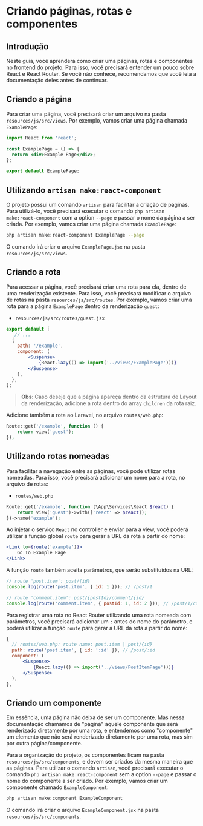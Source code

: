 # Criando páginas, rotas e componentes

## Introdução

Neste guia, você aprenderá como criar uma páginas, rotas e componentes no frontend do projeto. Para isso, você precisará entender um pouco sobre React e React Router. Se você não conhece, recomendamos que você leia a documentação deles antes de continuar.

## Criando a página

Para criar uma página, você precisará criar um arquivo na pasta `resources/js/src/views`. Por exemplo, vamos criar uma página chamada `ExamplePage`:

```jsx
import React from 'react';

const ExamplePage = () => {
  return <div>Example Page</div>;
};

export default ExamplePage;
```

## Utilizando `artisan make:react-component`

O projeto possui um comando `artisan` para facilitar a criação de páginas. Para utilizá-lo, você precisará executar o comando `php artisan make:react-component` com a option `--page` e passar o nome da página a ser criada. Por exemplo, vamos criar uma página chamada `ExamplePage`:

```bash
php artisan make:react-component ExamplePage --page
```

O comando irá criar o arquivo `ExamplePage.jsx` na pasta `resources/js/src/views`.

## Criando a rota

Para acessar a página, você precisará criar uma rota para ela, dentro de uma renderização existente. Para isso, você precisará modificar o arquivo de rotas na pasta `resources/js/src/routes`. Por exemplo, vamos criar uma rota para a página `ExamplePage` dentro da renderização `guest`:

- `resources/js/src/routes/guest.jsx`
```jsx
export default [
   // ...
  {
    path: '/example',
    component: (
        <Suspense>
            {React.lazy(() => import('../views/ExamplePage')))}
        </Suspense>
    ),
  },
];
```

 > **Obs**: Caso deseje que a página apareça dentro da estrutura de Layout da renderização, adicione a rota dentro do array `children` da rota raiz.

Adicione também a rota ao Laravel, no arquivo `routes/web.php`:

```php
Route::get('/example', function () {
    return view('guest');
});
```

## Utilizando rotas nomeadas

Para facilitar a navegação entre as páginas, você pode utilizar rotas nomeadas. Para isso, você precisará adicionar um nome para a rota, no arquivo de rotas:

- `routes/web.php`
```php
Route::get('/example', function (\App\Services\React $react) {
    return view('guest')->with(['react' => $react]);
})->name('example');
```

Ao injetar o serviço `React` no controller e enviar para a view, você poderá utilizar a função global `route` para gerar a URL da rota a partir do nome:

```jsx
<Link to={route('example')}>
    Go To Example Page
</Link>
```

A função `route` também aceita parâmetros, que serão substituidos na URL:

```jsx
// route 'post.item': post/{id}
console.log(route('post.item', { id: 1 })); // /post/1

// route 'comment.item': post/{postId}/comment/{id}
console.log(route('comment.item', { postId: 1, id: 2 })); // /post/1/comment/2
```

Para registrar uma rota no React Router utilizando uma rota nomeada com parâmetros, você precisará adicionar um `:` antes do nome do parâmetro, e poderá utilizar a função `route` para gerar a URL da rota a partir do nome:

```jsx
{
  // routes/web.php: route name: post.item | post/{id}
  path: route('post.item', { id: ':id' }), // /post/:id
  component: (
      <Suspense>
          {React.lazy(() => import('../views/PostItemPage')))}
      </Suspense>
  ),
},
``` 

## Criando um componente

Em essência, uma página não deixa de ser um componente. Mas nessa documentação chamamos de "página" aquele componente que será renderizado diretamente por uma rota, e entendemos como "componente" um elemento que não será renderizado diretamente por uma rota, mas sim por outra página/componente.

Para a organização do projeto, os componentes ficam na pasta `resources/js/src/components`, e devem ser criados da mesma maneira que as páginas. Para utilizar o comando `artisan`, você precisará executar o comando `php artisan make:react-component` sem a option `--page` e passar o nome do componente a ser criado. Por exemplo, vamos criar um componente chamado `ExampleComponent`:

```bash
php artisan make:component ExampleComponent
```

O comando irá criar o arquivo `ExampleComponent.jsx` na pasta `resources/js/src/components`.
